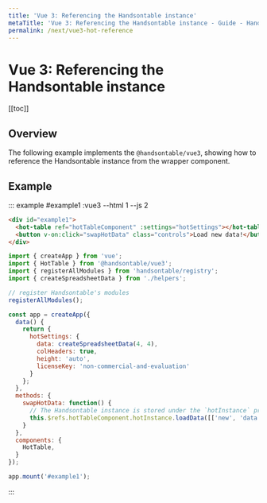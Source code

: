 ```yaml
---
title: 'Vue 3: Referencing the Handsontable instance'
metaTitle: 'Vue 3: Referencing the Handsontable instance - Guide - Handsontable Documentation'
permalink: /next/vue3-hot-reference
---
```


# Vue 3: Referencing the Handsontable instance

[[toc]]

## Overview

The following example implements the `@handsontable/vue3`, showing how to reference the Handsontable instance from the wrapper component.

## Example

::: example #example1 :vue3 --html 1 --js 2
```html
<div id="example1">
  <hot-table ref="hotTableComponent" :settings="hotSettings"></hot-table><br/>
  <button v-on:click="swapHotData" class="controls">Load new data!</button>
</div>
```
```js
import { createApp } from 'vue';
import { HotTable } from '@handsontable/vue3';
import { registerAllModules } from 'handsontable/registry';
import { createSpreadsheetData } from './helpers';

// register Handsontable's modules
registerAllModules();

const app = createApp({
  data() {
    return {
      hotSettings: {
        data: createSpreadsheetData(4, 4),
        colHeaders: true,
        height: 'auto',
        licenseKey: 'non-commercial-and-evaluation'
      }
    };
  },
  methods: {
    swapHotData: function() {
      // The Handsontable instance is stored under the `hotInstance` property of the wrapper component.
      this.$refs.hotTableComponent.hotInstance.loadData([['new', 'data']]);
    }
  },
  components: {
    HotTable,
  }
});

app.mount('#example1');
```
:::

